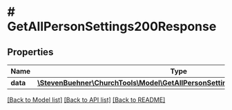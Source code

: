 # # GetAllPersonSettings200Response

## Properties

Name | Type | Description | Notes
------------ | ------------- | ------------- | -------------
**data** | [**\StevenBuehner\ChurchTools\Model\GetAllPersonSettings200ResponseDataInner[]**](GetAllPersonSettings200ResponseDataInner.md) |  | [optional]

[[Back to Model list]](../../README.md#models) [[Back to API list]](../../README.md#endpoints) [[Back to README]](../../README.md)
